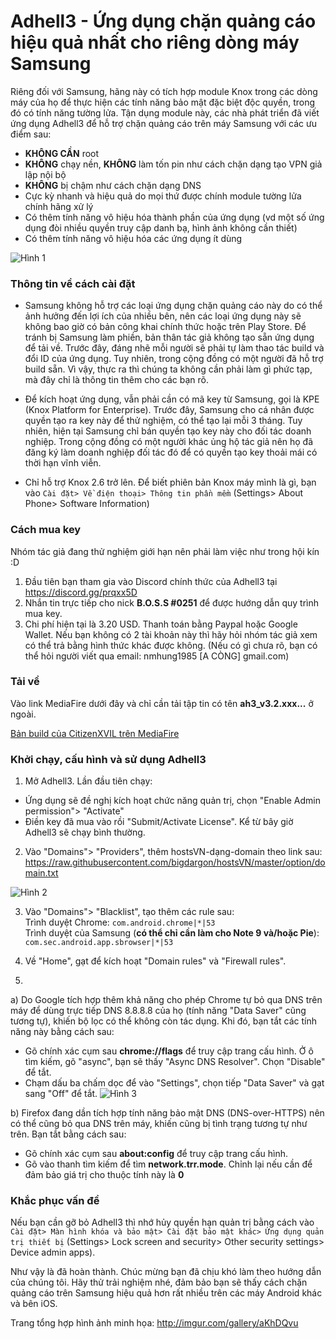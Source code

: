 # Adhell3 - Ứng dụng chặn quảng cáo hiệu quả nhất cho riêng dòng máy Samsung
Riêng đối với Samsung, hãng này có tích hợp module Knox trong các dòng máy của họ để thực hiện các tính năng bảo mật đặc biệt độc quyền, trong đó có tính năng tường lửa. Tận dụng module này, các nhà phát triển đã viết ứng dụng Adhell3 để hỗ trợ chặn quảng cáo trên máy Samsung với các ưu điểm sau:
- **KHÔNG CẦN** root 
-  **KHÔNG** chạy nền, **KHÔNG** làm tốn pin như cách chặn dạng tạo VPN giả lập nội bộ
- **KHÔNG** bị chậm như cách chặn dạng DNS
- Cực kỳ nhanh và hiệu quả do mọi thứ được chính module tường lửa chính hãng xử lý
- Có thêm tính năng vô hiệu hóa thành phần của ứng dụng (vd một số ứng dụng đòi nhiều quyền truy cập danh bạ, hình ảnh không cần thiết)
- Có thêm tính năng vô hiệu hóa các ứng dụng ít dùng


![Hình 1](https://i.imgur.com/OxcgCcc.jpg)

### Thông tin về cách cài đặt
- Samsung không hỗ trợ các loại ứng dụng chặn quảng cáo này do có thể ảnh hưởng đến lợi ích của nhiều bên, nên các loại ứng dụng này sẽ không bao giờ có bản công khai chính thức hoặc trên Play Store. Để tránh bị Samsung làm phiền, bản thân tác giả không tạo sẵn ứng dụng để tải về. Trước đây, đáng nhẽ mỗi người sẽ phải tự làm thao tác build và đổi ID của ứng dụng. Tuy nhiên, trong cộng đồng có một người đã hỗ trợ build sẵn. Vì vậy, thực ra thì chúng ta không cần phải làm gì phức tạp, mà đây chỉ là thông tin thêm cho các bạn rõ.

- Để kích hoạt ứng dụng, vẫn phải cần có mã key từ Samsung, gọi là KPE (Knox Platform for Enterprise). Trước đây, Samsung cho cá nhân được quyền tạo ra key này để thử nghiệm, có thể tạo lại mỗi 3 tháng. Tuy nhiên, hiện tại Samsung chỉ bán quyền tạo key này cho đối tác doanh nghiệp. Trong cộng đồng có một người khác ủng hộ tác giả nên họ đã đăng ký làm doanh nghiệp đối tác đó để có quyền tạo key thoải mái có thời hạn vĩnh viễn.

- Chỉ hỗ trợ Knox 2.6 trở lên. Để biết phiên bản Knox máy mình là gì, bạn vào `Cài đặt> Về điện thoại> Thông tin phần mềm` (Settings> About Phone> Software Information)

### Cách mua key
Nhóm tác giả đang thử nghiệm giới hạn nên phải làm việc như trong hội kín :D 
1. Đầu tiên bạn tham gia vào Discord chính thức của Adhell3 tại https://discord.gg/prqxx5D
2. Nhắn tin trực tiếp cho nick **B.O.S.S
#0251** để được hướng dẫn quy trình mua key.
3. Chi phí hiện tại là 3.20 USD. Thanh toán bằng Paypal hoặc Google Wallet. Nếu bạn không có 2 tài khoản này thì hãy hỏi nhóm tác giả xem có thể trả bằng hình thức khác được không.
(Nếu có gì chưa rõ, bạn có thể hỏi người viết qua email:
nmhung1985 [A CÒNG] gmail.com)

### Tải về
Vào link MediaFire dưới đây và chỉ cần tải tập tin có tên **ah3_v3.2.xxx...** ở ngoài. 

[Bản build của CitizenXVIL trên MediaFire](https://www.mediafire.com/folder/sb37c6gmhqgbn/AdHell+3)  

### Khởi chạy, cấu hình và sử dụng Adhell3
1. Mở Adhell3. Lần đầu tiên chạy:
- Ứng dụng sẽ đề nghị kích hoạt chức năng quản trị, chọn "Enable Admin permission"> "Activate"
- Điền key đã mua vào rồi "Submit/Activate License". Kể từ bây giờ Adhell3 sẽ chạy bình thường.
2. Vào "Domains"> "Providers", thêm hostsVN-dạng-domain theo link sau:
https://raw.githubusercontent.com/bigdargon/hostsVN/master/option/domain.txt

![Hình 2](https://i.imgur.com/mfiU6BF.jpg)

3. Vào "Domains"> "Blacklist", tạo thêm các rule sau:\
Trình duyệt Chrome: `com.android.chrome|*|53`\
Trình duyệt của Samsung (**có thể chỉ cần làm cho Note 9 và/hoặc Pie**): `com.sec.android.app.sbrowser|*|53`

4. Về "Home", gạt để kích hoạt "Domain rules" và "Firewall rules".

5. 
a) Do Google tích hợp thêm khả năng cho phép Chrome tự bỏ qua DNS trên máy để dùng trực tiếp DNS 8.8.8.8 của họ (tính năng "Data Saver" cũng tương tự), khiến bộ lọc có thể không còn tác dụng. Khi đó, bạn tắt các tính năng này bằng cách sau:
- Gõ chính xác cụm sau **chrome://flags** để truy cập trang cấu hình. Ở ô tìm kiếm, gõ "async", bạn sẽ thấy "Async DNS Resolver". Chọn "Disable" để tắt.
- Chạm dấu ba chấm dọc để vào "Settings", chọn tiếp "Data Saver" và gạt sang "Off" để tắt.
![Hình 3](https://i.imgur.com/PB65rB9.jpg)

b) Firefox đang dần tích hợp tính năng bảo mật DNS (DNS-over-HTTPS) nên có thể cũng bỏ qua DNS trên máy, khiến cũng bị tình trạng tương tự như trên. Bạn tắt bằng cách sau:
- Gõ chính xác cụm sau **about:config** để truy cập trang cấu hình.
- Gõ vào thanh tìm kiếm để tìm **network.trr.mode**. Chỉnh lại nếu cần để đảm bảo giá trị cho thuộc tính này là **0**

### Khắc phục vấn đề
Nếu bạn cần gỡ bỏ Adhell3 thì nhớ hủy quyền hạn quản trị bằng cách vào `Cài đặt> Màn hình khóa và bảo mật> Cài đặt bảo mật khác> Ứng dụng quản trị thiết bị` (Settings> Lock screen and security> Other security settings> Device admin apps).  

Như vậy là đã hoàn thành. Chúc mừng bạn đã chịu khó làm theo hướng dẫn của chúng tôi. Hãy thử trải nghiệm nhé, đảm bảo bạn sẽ thấy cách chặn quảng cáo trên Samsung hiệu quả hơn rất nhiều trên các máy Android khác và bên iOS.

Trang tổng hợp hình ảnh minh họa:
http://imgur.com/gallery/aKhDQvu
<!--stackedit_data:
eyJoaXN0b3J5IjpbLTE4OTEyNDEyMjYsLTEzODQxMjYyMDQsMT
gyNTg2MDYzNiwyMDI3NzY5MjAyLC0xMDIyNDg1NTUzLC0yOTk5
MjMwNDEsLTEyNjk0MDc2OSw0MTYzNzk0NDgsNTc1MjIxNjE0LD
EwNjE1NDExMzJdfQ==
-->